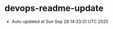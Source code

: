 # devops-readme-update
<!--START_SECTION:activity-->
- Auto-updated at Sun Sep 28 14:33:31 UTC 2025
<!--END_SECTION:activity-->
